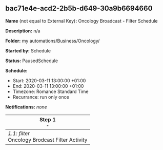 ## bac71e4e-acd2-2b5b-d649-30a9b6694660

**Name** (not equal to External Key)**:** Oncology Broadcast - Filter Schedule

**Description:** n/a

**Folder:** my automations/Business/Oncology/

**Started by:** Schedule

**Status:** PausedSchedule

**Schedule:**

* Start: 2020-03-11 13:00:00 +01:00
* End: 2020-03-11 13:00:00 +01:00
* Timezone: Romance Standard Time
* Recurrance: run only once

**Notifications:** _none_


| Step 1<br>_<small>-</small>_ |
| --- |
| _1.1: filter_<br>Oncology Brodcast Filter Activity |

